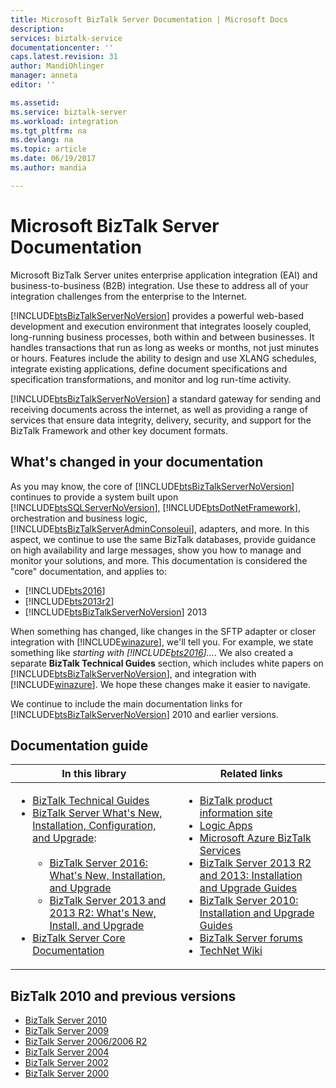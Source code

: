 ```yaml
---
title: Microsoft BizTalk Server Documentation | Microsoft Docs
description: 
services: biztalk-service
documentationcenter: ''
caps.latest.revision: 31
author: MandiOhlinger
manager: anneta
editor: ''

ms.assetid: 
ms.service: biztalk-server
ms.workload: integration
ms.tgt_pltfrm: na
ms.devlang: na
ms.topic: article
ms.date: 06/19/2017
ms.author: mandia

---
```


# Microsoft BizTalk Server Documentation
Microsoft BizTalk Server unites enterprise application integration (EAI) and business-to-business (B2B) integration. Use these to address all of your integration challenges from the enterprise to the Internet.  
  
 [!INCLUDE[btsBizTalkServerNoVersion](../includes/btsbiztalkservernoversion-md.md)] provides a powerful web-based development and execution environment that integrates loosely coupled, long-running business processes, both within and between businesses. It handles transactions that run as long as weeks or months, not just minutes or hours. Features include the ability to design and use XLANG schedules, integrate existing applications, define document specifications and specification transformations, and monitor and log run-time activity.  
  
 [!INCLUDE[btsBizTalkServerNoVersion](../includes/btsbiztalkservernoversion-md.md)] a standard gateway for sending and receiving documents across the internet, as well as providing a range of services that ensure data integrity, delivery, security, and support for the BizTalk Framework and other key document formats.  
  
## What's changed in your documentation  
As you may know, the core of [!INCLUDE[btsBizTalkServerNoVersion](../includes/btsbiztalkservernoversion-md.md)] continues to provide a system built upon [!INCLUDE[btsSQLServerNoVersion](../includes/btssqlservernoversion-md.md)], [!INCLUDE[btsDotNetFramework](../includes/btsdotnetframework-md.md)], orchestration and business logic, [!INCLUDE[btsBizTalkServerAdminConsoleui](../includes/btsbiztalkserveradminconsoleui-md.md)], adapters, and more. In this aspect, we continue to use the same BizTalk databases, provide guidance on high availability and large messages, show you how to manage and monitor your solutions, and more. This documentation is considered the "core" documentation, and applies to:

* [!INCLUDE[bts2016](../includes/bts2016-md.md)]  
* [!INCLUDE[bts2013r2](../includes/bts2013r2-md.md)]
* [!INCLUDE[btsBizTalkServerNoVersion](../includes/btsbiztalkservernoversion-md.md)] 2013

  
 When something has changed, like changes in the SFTP adapter or closer integration with [!INCLUDE[winazure](../includes/winazure-md.md)], we'll tell you. For example, we state something like *starting with [!INCLUDE[bts2016](../includes/bts2016-md.md)]...*. We also created a separate **BizTalk Technical Guides** section, which includes white papers on [!INCLUDE[btsBizTalkServerNoVersion](../includes/btsbiztalkservernoversion-md.md)], and integration with [!INCLUDE[winazure](../includes/winazure-md.md)]. We hope these changes make it easier to navigate.  
  
 We continue to include the main documentation links for [!INCLUDE[btsBizTalkServerNoVersion](../includes/btsbiztalkservernoversion-md.md)] 2010 and earlier versions.  
  
## Documentation guide  
  
|In this library|Related links|  
|---|---|  
|<ul><li>[BizTalk Technical Guides](../technical-guides/biztalk-technical-guides.md)</li><li>[BizTalk Server What's New, Installation, Configuration, and Upgrade](../install-and-config-guides/biztalk-server-what-s-new-installation-configuration-and-upgrade.md):<br /><br /> <ul><li>[BizTalk Server 2016: What's New, Installation, and Upgrade](../install-and-config-guides/biztalk-server-2016-what-s-new-and-installation.md)</li><li>[BizTalk Server 2013 and 2013 R2: What's New, Install, and Upgrade](../install-and-config-guides/biztalk-server-2013-and-2013-r2-what-s-new-install-and-upgrade.md)</li></ul></li><li>[BizTalk Server Core Documentation](https://msdn.microsoft.com/library/aa548004.aspx)</li></ul>|<ul><li>[BizTalk product information site](https://www.microsoft.com/en-us/cloud-platform/biztalk)</li><li>[Logic Apps](https://azure.microsoft.com/services/app-service/logic/) </li><li>[Microsoft Azure BizTalk Services](http://www.windowsazure.com/services/biztalk-services/) </li><li>[BizTalk Server 2013 R2 and 2013: Installation and Upgrade Guides](http://www.microsoft.com/download/details.aspx?id=35552)</li><li>[BizTalk Server 2010: Installation and Upgrade Guides](http://www.microsoft.com/downloads/details.aspx?FamilyID=b77d6a4f-8b41-470e-a58c-730dc5859b38)</li><li>[BizTalk Server forums](https://social.msdn.microsoft.com/Forums/en-US/home?category=biztalkserver)</li><li> [TechNet Wiki](https://social.technet.microsoft.com/Search/en-US?query=biztalk)</li></ul>|
  
  ## BizTalk 2010 and previous versions
* [BizTalk Server 2010](https://msdn.microsoft.com/library/ee299298\(v=bts.10\).aspx)
* [BizTalk Server 2009](https://msdn.microsoft.com/library/ee299303\(v=bts.10\).aspx)
* [BizTalk Server 2006/2006 R2](https://msdn.microsoft.com/library/ff631774\(v=bts.10\).aspx)
* [BizTalk Server 2004](http://msdn.microsoft.com/library/aa286489.aspx)
* [BizTalk Server 2002](http://msdn.microsoft.com/library/aa286488.aspx)
* [BizTalk Server 2000](http://msdn.microsoft.com/library/aa286487.aspx)